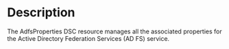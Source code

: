 # Description

The AdfsProperties DSC resource manages all the associated properties for the Active Directory Federation
Services (AD FS) service.
